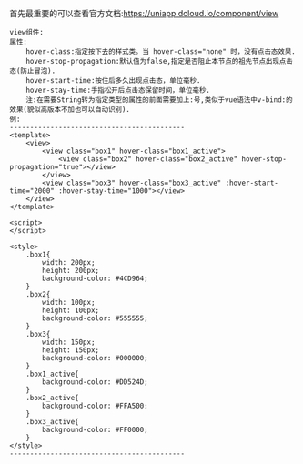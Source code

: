 首先最重要的可以查看官方文档:https://uniapp.dcloud.io/component/view

	view组件:
	属性:
		hover-class:指定按下去的样式类。当 hover-class="none" 时，没有点击态效果.
		hover-stop-propagation:默认值为false,指定是否阻止本节点的祖先节点出现点击态(防止冒泡).
		hover-start-time:按住后多久出现点击态，单位毫秒.
		hover-stay-time:手指松开后点击态保留时间，单位毫秒.
		注:在需要String转为指定类型的属性的前面需要加上:号,类似于vue语法中v-bind:的效果(貌似高版本不加也可以自动识别).
	例:
	-------------------------------------------
	<template>
		<view>
			<view class="box1" hover-class="box1_active">
				<view class="box2" hover-class="box2_active" hover-stop-propagation="true"></view>
			</view>
			<view class="box3" hover-class="box3_active" :hover-start-time="2000" :hover-stay-time="1000"></view>
		</view>
	</template>

	<script>
	</script>

	<style>
		.box1{
			width: 200px;
			height: 200px;
			background-color: #4CD964;
		}
		.box2{
			width: 100px;
			height: 100px;
			background-color: #555555;
		}
		.box3{
			width: 150px;
			height: 150px;
			background-color: #000000;
		}
		.box1_active{
			background-color: #DD524D;
		}
		.box2_active{
			background-color: #FFA500;
		}
		.box3_active{
			background-color: #FF0000;
		}
	</style>
	-------------------------------------------
